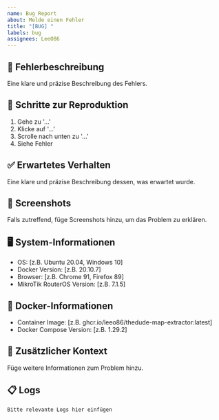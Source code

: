 ```yaml
---
name: Bug Report
about: Melde einen Fehler
title: "[BUG] "
labels: bug
assignees: LeeO86
---
```


## 🐛 Fehlerbeschreibung

Eine klare und präzise Beschreibung des Fehlers.

## 🔄 Schritte zur Reproduktion

1. Gehe zu '...'
2. Klicke auf '...'
3. Scrolle nach unten zu '...'
4. Siehe Fehler

## ✅ Erwartetes Verhalten

Eine klare und präzise Beschreibung dessen, was erwartet wurde.

## 📸 Screenshots

Falls zutreffend, füge Screenshots hinzu, um das Problem zu erklären.

## 🖥️ System-Informationen

- OS: [z.B. Ubuntu 20.04, Windows 10]
- Docker Version: [z.B. 20.10.7]
- Browser: [z.B. Chrome 91, Firefox 89]
- MikroTik RouterOS Version: [z.B. 7.1.5]

## 🐳 Docker-Informationen

- Container Image: [z.B. ghcr.io/leeo86/thedude-map-extractor:latest]
- Docker Compose Version: [z.B. 1.29.2]

## 📝 Zusätzlicher Kontext

Füge weitere Informationen zum Problem hinzu.

## 📋 Logs

```
Bitte relevante Logs hier einfügen
```
